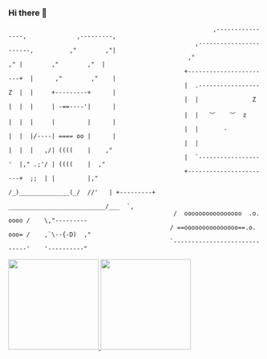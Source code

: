 ### Hi there 👋

                                                             ,----------------,              ,---------,
                                                        ,-----------------------,          ,"        ,"|
                                                      ,"                     ," |        ,"        ,"  |
                                                     +-----------------------+  |      ,"        ,"    |
                                                     |  .-----------------Z  |  |     +---------+      |
                                                     |  |               Z |  |  |     | -==----'|      |
                                                     |  |   ︶    ︶  z    |  |  |     |         |      |
                                                     |  |       -         |  |  |/----| ==== oo |      |
                                                     |  |                 |  |  |   ,/| ((((    |    ,"
                                                     |  `-----------------'  |," .;'/ | ((((    |  ,"
                                                     +-----------------------+  ;;  | |         |,"     
                                                        /_)______________(_/  //'   | +---------+
                                                   ___________________________/___  `,
                                                  /  oooooooooooooooo  .o.  oooo /    \,"---------
                                                 / ==ooooooooooooooo==.o.  ooo= /    ,`\--{-D)  ,"
                                                 `-----------------------------'    '----------"

 <div>
  <a href="https://github.com/nicollaslopes">
  <img height="180em" src="https://github-readme-stats.vercel.app/api?username=nicollaslopes&show_icons=true&theme=dracula&include_all_commits=true&count_private=true"/>
  <img height="180em" src="https://github-readme-stats.vercel.app/api/top-langs/?username=nicollaslopes&layout=compact&langs_count=7&theme=dracula"/>
</div>

 


